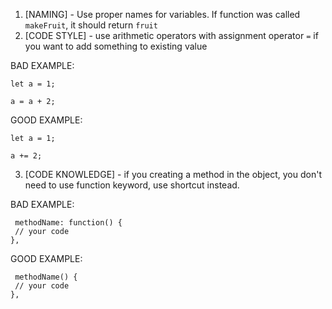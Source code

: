 1.  [NAMING] - Use proper names for variables. If function was called `makeFruit`, it should return `fruit`
2.  [CODE STYLE] - use arithmetic operators with assignment operator `=` if you want to add something to existing value

BAD EXAMPLE:
```
let a = 1;

a = a + 2;
```

GOOD EXAMPLE:
```
let a = 1;

a += 2;
```
3. [CODE KNOWLEDGE] - if you creating a method in the object, you don't need to use function keyword, use shortcut instead.


BAD EXAMPLE:
```
 methodName: function() {
 // your code
},
```

GOOD EXAMPLE:
```
 methodName() {
 // your code
},
```

